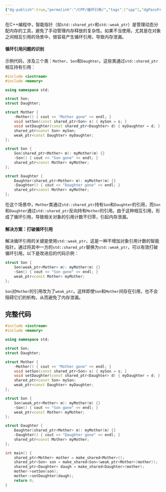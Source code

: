 ```yaml
---
{"dg-publish":true,"permalink":"/CPP/循环引用/","tags":["cpp"],"dgPassFrontmatter":true}
---
```





在C++编程中，智能指针（如`std::shared_ptr`和`std::weak_ptr`）是管理动态分配内存的工具，避免了手动管理内存释放的复杂性。如果不当使用，尤其是在对象之间相互引用的场景中，很容易产生循环引用，导致内存泄漏。
#### 循环引用问题的识别

示例代码，涉及三个类：`Mother`、`Son`和`Daughter`。这些类通过`std::shared_ptr`相互持有引用：

```cpp
#include <iostream>
#include <memory>

using namespace std;

struct Son;
struct Daughter;

struct Mother {
    ~Mother() { cout << "Mother gone" << endl; }
    void setSon(const shared_ptr<Son> s) { mySon = s; }
    void setDaughter(const shared_ptr<Daughter> d) { myDaughter = d; }
    shared_ptr<const Son> mySon;
    weak_ptr<const Daughter> myDaughter;
};

struct Son {
    Son(shared_ptr<Mother> m): myMother(m) {}
    ~Son() { cout << "Son gone" << endl; }
    shared_ptr<const Mother> myMother;
};

struct Daughter {
    Daughter(shared_ptr<Mother> m): myMother(m) {}
    ~Daughter() { cout << "Daughter gone" << endl; }
    shared_ptr<const Mother> myMother;
};
```

在这个场景中，`Mother`类通过`std::shared_ptr`持有`Son`和`Daughter`的引用，而`Son`和`Daughter`通过`std::shared_ptr`反向持有`Mother`的引用。由于这种相互引用，形成了循环引用，导致相关对象的引用计数不归零，引起内存泄漏。

#### 解决方案：打破循环引用

解决循环引用的关键是使用`std::weak_ptr`，这是一种不增加对象引用计数的智能指针。通过将其中一方的`std::shared_ptr`替换为`std::weak_ptr`，可以有效打破循环引用。以下是改进后的代码示例：

```cpp
struct Son {
    Son(weak_ptr<Mother> m): myMother(m) {}
    ~Son() { cout << "Son gone" << endl; }
    weak_ptr<const Mother> myMother;
};
```

`Son`对`Mother`的引用改为了`weak_ptr`。这样即使`Son`和`Mother`间存在引用，也不会阻碍它们的析构，从而避免了内存泄漏。

## 完整代码

```cpp
#include <iostream>
#include <memory>

using namespace std;

struct Son;
struct Daughter;

struct Mother {
    ~Mother() { cout << "Mother gone" << endl; }
    void setSon(const shared_ptr<Son> s) { mySon = s; }
    void setDaughter(const shared_ptr<Daughter> d) { myDaughter = d; }
    shared_ptr<const Son> mySon;
    weak_ptr<const Daughter> myDaughter;
};

struct Son {
    Son(weak_ptr<Mother> m): myMother(m) {}
    ~Son() { cout << "Son gone" << endl; }
    weak_ptr<const Mother> myMother;
};

struct Daughter {
    Daughter(shared_ptr<Mother> m): myMother(m) {}
    ~Daughter() { cout << "Daughter gone" << endl; }
    shared_ptr<const Mother> myMother;
};

int main() {
    shared_ptr<Mother> mother = make_shared<Mother>();
    shared_ptr<Son> son = make_shared<Son>(weak_ptr<Mother>(mother));
    shared_ptr<Daughter> daugh = make_shared<Daughter>(mother);
    mother->setSon(son);
    mother->setDaughter(daugh);
    return 0;
}
```
